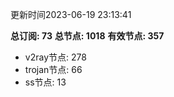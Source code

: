 更新时间2023-06-19 23:13:41

**总订阅: 73**
**总节点: 1018**
**有效节点: 357**
- v2ray节点: 278
- trojan节点: 66
- ss节点: 13
